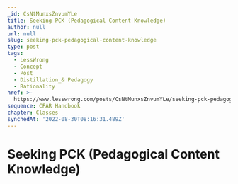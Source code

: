 ```yaml
---
_id: CsNtMunxsZnvumYLe
title: Seeking PCK (Pedagogical Content Knowledge)
author: null
url: null
slug: seeking-pck-pedagogical-content-knowledge
type: post
tags:
  - LessWrong
  - Concept
  - Post
  - Distillation_& Pedagogy
  - Rationality
href: >-
  https://www.lesswrong.com/posts/CsNtMunxsZnvumYLe/seeking-pck-pedagogical-content-knowledge
sequence: CFAR Handbook
chapter: Classes
synchedAt: '2022-08-30T08:16:31.489Z'
---
```


# Seeking PCK (Pedagogical Content Knowledge)
